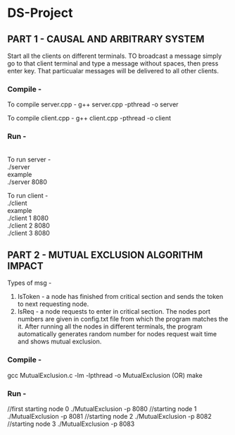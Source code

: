 # DS-Project

## PART 1 - CAUSAL AND ARBITRARY SYSTEM
Start all the clients on different terminals. TO broadcast a message simply go to that client terminal and type a message without spaces, then press enter key. That particualar messages will be delivered to all other clients.
### Compile -  
To compile server.cpp -
g++ server.cpp -pthread -o server

To compile client.cpp -
g++ client.cpp -pthread -o client
### Run -
<br />
To run server -
<br />
./server <port> 
<br />
example
<br /> 
./server 8080

To run client -
<br />
./client <clientid> <port>
<br />
example
 <br />
./client 1 8080
<br />
./client 2 8080
<br />
./client 3 8080

## PART 2 - MUTUAL EXCLUSION ALGORITHM IMPACT
Types of msg -
1.  IsToken - a node has finished from critical section and sends the token to next requesting node. 
2. IsReq - a node requests to enter in critical section.
The nodes port numbers are given in config.txt file from which the program matches the it. After running all the nodes in different terminals, the program automatically generates random number for nodes request wait time and shows mutual exclusion.

### Compile -
gcc MutualExclusion.c -lm -lpthread -o MutualExclusion
 (OR)
make

### Run -
//first starting node 0
./MutualExclusion -p 8080
//starting node 1
./MutualExclusion -p 8081
//starting node 2
./MutualExclusion -p 8082
//starting node 3
./MutualExclusion -p 8083
